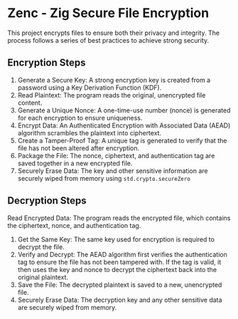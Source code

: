 # Zenc - Zig Secure File Encryption

This project encrypts files to ensure both their privacy and integrity. The process follows a series of best practices to achieve strong security.

## Encryption Steps

1. Generate a Secure Key: A strong encryption key is created from a password using a Key Derivation Function (KDF).
2. Read Plaintext: The program reads the original, unencrypted file content.
3. Generate a Unique Nonce: A one-time-use number (nonce) is generated for each encryption to ensure uniqueness.
4. Encrypt Data: An Authenticated Encryption with Associated Data (AEAD) algorithm scrambles the plaintext into ciphertext.
5. Create a Tamper-Proof Tag: A unique tag is generated to verify that the file has not been altered after encryption.
6. Package the File: The nonce, ciphertext, and authentication tag are saved together in a new encrypted file.
7. Securely Erase Data: The key and other sensitive information are securely wiped from memory using `std.crypto.secureZero`

## Decryption Steps

Read Encrypted Data: The program reads the encrypted file, which contains the ciphertext, nonce, and authentication tag.
1. Get the Same Key: The same key used for encryption is required to decrypt the file.
2. Verify and Decrypt: The AEAD algorithm first verifies the authentication tag to ensure the file has not been tampered with. If the tag is valid, it then uses the key and nonce to decrypt the ciphertext back into the original plaintext.
3. Save the File: The decrypted plaintext is saved to a new, unencrypted file.
4. Securely Erase Data: The decryption key and any other sensitive data are securely wiped from memory.
